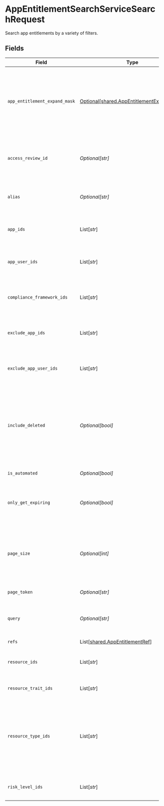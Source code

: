 # AppEntitlementSearchServiceSearchRequest

Search app entitlements by a variety of filters.


## Fields

| Field                                                                                                                                       | Type                                                                                                                                        | Required                                                                                                                                    | Description                                                                                                                                 |
| ------------------------------------------------------------------------------------------------------------------------------------------- | ------------------------------------------------------------------------------------------------------------------------------------------- | ------------------------------------------------------------------------------------------------------------------------------------------- | ------------------------------------------------------------------------------------------------------------------------------------------- |
| `app_entitlement_expand_mask`                                                                                                               | [Optional[shared.AppEntitlementExpandMask]](../../models/shared/appentitlementexpandmask.md)                                                | :heavy_minus_sign:                                                                                                                          | The app entitlement expand mask allows the user to get additional information when getting responses containing app entitlement views.      |
| `access_review_id`                                                                                                                          | *Optional[str]*                                                                                                                             | :heavy_minus_sign:                                                                                                                          | Search for app entitlements that are being reviewed as part of this access review campaign.                                                 |
| `alias`                                                                                                                                     | *Optional[str]*                                                                                                                             | :heavy_minus_sign:                                                                                                                          | Search for app entitlements that have this alias (exact match).                                                                             |
| `app_ids`                                                                                                                                   | List[*str*]                                                                                                                                 | :heavy_minus_sign:                                                                                                                          | Search for app entitlements contained in any of these apps.                                                                                 |
| `app_user_ids`                                                                                                                              | List[*str*]                                                                                                                                 | :heavy_minus_sign:                                                                                                                          | Search for app entitlements that are granted to any of these app user ids.                                                                  |
| `compliance_framework_ids`                                                                                                                  | List[*str*]                                                                                                                                 | :heavy_minus_sign:                                                                                                                          | Search for app entitlements that are part of these compliace frameworks.                                                                    |
| `exclude_app_ids`                                                                                                                           | List[*str*]                                                                                                                                 | :heavy_minus_sign:                                                                                                                          | Exclude app entitlements from the results that are in these app IDs.                                                                        |
| `exclude_app_user_ids`                                                                                                                      | List[*str*]                                                                                                                                 | :heavy_minus_sign:                                                                                                                          | Exclude app entitlements from the results that these app users have granted.                                                                |
| `include_deleted`                                                                                                                           | *Optional[bool]*                                                                                                                            | :heavy_minus_sign:                                                                                                                          | Include deleted app entitlements, this includes app entitlements that have a deleted parent object (app, app resource, app resource type)   |
| `is_automated`                                                                                                                              | *Optional[bool]*                                                                                                                            | :heavy_minus_sign:                                                                                                                          | The isAutomated field.                                                                                                                      |
| `only_get_expiring`                                                                                                                         | *Optional[bool]*                                                                                                                            | :heavy_minus_sign:                                                                                                                          | Restrict results to only those who have expiring app entitlement user bindings.                                                             |
| `page_size`                                                                                                                                 | *Optional[int]*                                                                                                                             | :heavy_minus_sign:                                                                                                                          | The pageSize where 0 <= pageSize <= 100. Values < 10 will be set to 10. A value of 0 returns the default page size (currently 25)           |
| `page_token`                                                                                                                                | *Optional[str]*                                                                                                                             | :heavy_minus_sign:                                                                                                                          | The pageToken field.                                                                                                                        |
| `query`                                                                                                                                     | *Optional[str]*                                                                                                                             | :heavy_minus_sign:                                                                                                                          | Query the app entitlements with a fuzzy search on display name and description.                                                             |
| `refs`                                                                                                                                      | List[[shared.AppEntitlementRef](../../models/shared/appentitlementref.md)]                                                                  | :heavy_minus_sign:                                                                                                                          | The refs field.                                                                                                                             |
| `resource_ids`                                                                                                                              | List[*str*]                                                                                                                                 | :heavy_minus_sign:                                                                                                                          | Search for app entitlements that belongs to these resources.                                                                                |
| `resource_trait_ids`                                                                                                                        | List[*str*]                                                                                                                                 | :heavy_minus_sign:                                                                                                                          | The resourceTraitIds field.                                                                                                                 |
| `resource_type_ids`                                                                                                                         | List[*str*]                                                                                                                                 | :heavy_minus_sign:                                                                                                                          | Search for app entitlements that are for items with resources types that have matching names. Example names are "group", "role", and "app". |
| `risk_level_ids`                                                                                                                            | List[*str*]                                                                                                                                 | :heavy_minus_sign:                                                                                                                          | Search for app entitlements with these risk levels.                                                                                         |